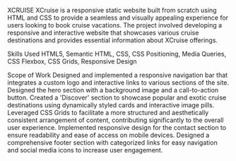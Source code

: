 XCRUISE XCruise is a responsive static website built from scratch using HTML and CSS to provide a seamless and visually appealing experience for users looking to book cruise vacations. The project involved developing a responsive and interactive website that showcases various cruise destinations and provides essential information about XCruise offerings.

Skills Used HTML5, Semantic HTML, CSS, CSS Positioning, Media Queries, CSS Flexbox, CSS Grids, Responsive Design

Scope of Work Designed and implemented a responsive navigation bar that integrates a custom logo and interactive links to various sections of the site. Designed the hero section with a background image and a call-to-action button. Created a 'Discover' section to showcase popular and exotic cruise destinations using dynamically styled cards and interactive image pills. Leveraged CSS Grids to facilitate a more structured and aesthetically consistent arrangement of content, contributing significantly to the overall user experience. Implemented responsive design for the contact section to ensure readability and ease of access on mobile devices. Designed a comprehensive footer section with categorized links for easy navigation and social media icons to increase user engagement.
